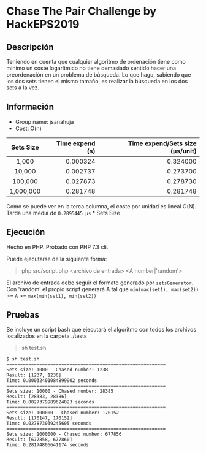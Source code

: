 # Chase The Pair Challenge by HackEPS2019

## Descripción
Teniendo en cuenta que cualquier algoritmo de ordenación tiene como mínimo un coste logarítmico no tiene demasiado sentido hacer una preordenación en un problema de búsqueda.
Lo que hago, sabiendo que los dos sets tienen el mismo tamaño, es realizar la búsqueda en los dos sets a la vez.

## Información
- Group name: jsanahuja
- Cost: O(n)

|Sets Size|Time expend (s)| Time expend/Sets size (μs/unit)
|:-:|--:|--:|
|1,000|0.000324|0.324000
|10,000|0.002737|0.273700
|100,000|0.027873|0.278730
|1,000,000|0.281748|0.281748


Como se puede ver en la terca columna, el coste por unidad es lineal O(N). Tarda una media de `0.2895445 μs` * Sets Size

## Ejecución
Hecho en PHP. Probado con PHP 7.3 cli.

Puede ejecutarse de la siguiente forma:

> php src/script.php <archivo de entrada\> <A number|'random'\>

El archivo de entrada debe seguir el formato generado por `setsGenerator`. Con 'random' el propio script generará A tal que `min(max(set1), max(set2))` \>= `A` \>= `max(min(set1), min(set2))`

## Pruebas
Se incluye un script bash que ejecutará el algoritmo con todos los archivos localizados en la carpeta ./tests

> sh test.sh

```
$ sh test.sh
==========================================================
Sets size: 1000 - Chased number: 1238
Result: [1237, 1236]
Time: 0.00032401084899902 seconds
==========================================================
Sets size: 10000 - Chased number: 28385
Result: [28383, 28386]
Time: 0.0027379989624023 seconds
==========================================================
Sets size: 100000 - Chased number: 170152
Result: [170147, 170152]
Time: 0.027873039245605 seconds
==========================================================
Sets size: 1000000 - Chased number: 677856
Result: [677858, 677860]
Time: 0.28174805641174 seconds

```